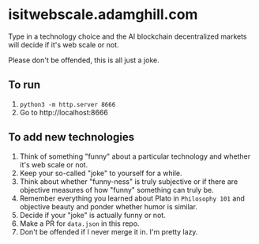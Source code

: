 # isitwebscale.adamghill.com

Type in a technology choice and the AI blockchain decentralized markets will decide if it's web scale or not.

Please don't be offended, this is all just a joke.

## To run

1. `python3 -m http.server 8666`
1. Go to http://localhost:8666

## To add new technologies

1. Think of something "funny" about a particular technology and whether it's web scale or not.
1. Keep your so-called "joke" to yourself for a while.
1. Think about whether "funny-ness" is truly subjective or if there are objective measures of how "funny" something can truly be.
1. Remember everything you learned about Plato in `Philosophy 101` and objective beauty and ponder whether humor is similar.
1. Decide if your "joke" is actually funny or not.
1. Make a PR for `data.json` in this repo.
1. Don't be offended if I never merge it in. I'm pretty lazy.
